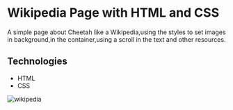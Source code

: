 # Wikipedia Page with HTML and CSS

A simple page about Cheetah like a Wikipedia,using the styles to set images in background,in the container,using a scroll in the text and other resources.

## Technologies

- HTML
- CSS


![wikipedia](https://user-images.githubusercontent.com/88905492/204534490-09906668-bd9c-49a9-89de-cd3a4936e21b.png)
